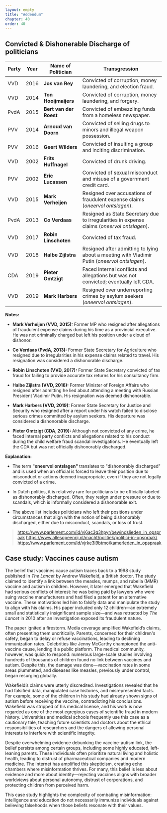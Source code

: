 ```yaml
---
layout: empty
title: "Addendum"
chapter: 40
order: 40
---
```



## Convicted & Dishonerable Discharge of politicians

| Party | Year | Name of Politician   | Transgression                                          |
|-------|------|----------------------|--------------------------------------------------------|
| VVD   | 2016 | **Jos van Rey**      | Convicted of corruption, money laundering, and election fraud. |
| VVD   | 2014 | **Ton Hooijmaijers** | Convicted of corruption, money laundering, and forgery. |
| PvdA  | 2015 | **Bert van der Roest** | Convicted of embezzling funds from a homeless newspaper. |
| PVV   | 2014 | **Arnoud van Doorn** | Convicted of selling drugs to minors and illegal weapon possession. |
| PVV   | 2016 | **Geert Wilders**    | Convicted of insulting a group and inciting discrimination. |
| VVD   | 2002 | **Frits Huffnagel**  | Convicted of drunk driving.                             |
| PVV   | 2002 | **Eric Lucassen**    | Convicted of sexual misconduct and misuse of a government credit card. |
| VVD   | 2015 | **Mark Verheijen**   | Resigned over accusations of fraudulent expense claims (*oneervol ontslagen*). |
| PvdA  | 2013 | **Co Verdaas**       | Resigned as State Secretary due to irregularities in expense claims (*oneervol ontslagen*). |
| VVD   | 2017 | **Robin Linschoten** | Convicted of tax fraud.                                 |
| VVD   | 2018 | **Halbe Zijlstra**   | Resigned after admitting to lying about a meeting with Vladimir Putin (*oneervol ontslagen*). |
| CDA   | 2019 | **Pieter Omtzigt**   | Faced internal conflicts and allegations but was not convicted; eventually left CDA. |
| VVD   | 2019 | **Mark Harbers**     | Resigned over underreporting crimes by asylum seekers (*oneervol ontslagen*). |

**Notes:**

- **Mark Verheijen (VVD, 2015):** Former MP who resigned after allegations of fraudulent expense claims during his time as a provincial executive. He was not criminally charged but left his position under a cloud of dishonor.

- **Co Verdaas (PvdA, 2013):** Former State Secretary for Agriculture who resigned due to irregularities in his expense claims related to travel. His resignation was considered a dishonorable discharge.

- **Robin Linschoten (VVD, 2017):** Former State Secretary convicted of tax fraud for failing to provide accurate tax returns for his consultancy firm.

- **Halbe Zijlstra (VVD, 2018):** Former Minister of Foreign Affairs who resigned after admitting he lied about attending a meeting with Russian President Vladimir Putin. His resignation was deemed dishonorable.

- **Mark Harbers (VVD, 2019):** Former State Secretary for Justice and Security who resigned after a report under his watch failed to disclose serious crimes committed by asylum seekers. His departure was considered a dishonorable discharge.

- **Pieter Omtzigt (CDA, 2019):** Although not convicted of any crime, he faced internal party conflicts and allegations related to his conduct during the child welfare fraud scandal investigations. He eventually left the CDA but was not officially dishonorably discharged.

**Explanation:**

- The term **"oneervol ontslagen"** translates to "dishonorably discharged" and is used when an official is forced to leave their position due to misconduct or actions deemed inappropriate, even if they are not legally convicted of a crime.

- In Dutch politics, it is relatively rare for politicians to be officially labeled as dishonorably discharged. Often, they resign under pressure or due to scandals, which is informally considered a dishonorable exit.

- The above list includes politicians who left their positions under circumstances that align with the notion of being dishonorably discharged, either due to misconduct, scandals, or loss of trust.

> https://www.parlement.com/id/vj6ac3q3hpyr/bewindslieden_in_opspraak
  https://www.allesopeenrij.nl/macht/politiek/politici-in-opspraak/
  https://www.parlement.com/id/vjrke3l9btmo/kamerleden_in_opspraak

## Case study: Vaccines cause autism

The belief that vaccines cause autism traces back to a 1998 study published in *The Lancet* by Andrew Wakefield, a British doctor. The study claimed to identify a link between the measles, mumps, and rubella (MMR) vaccine and autism in children. However, it later emerged that Wakefield had serious conflicts of interest: he was being paid by lawyers who were suing vaccine manufacturers and had filed a patent for an alternative vaccine. These motivations led him to falsify data and manipulate the study to align with his claims. His paper included only 12 children—an extremely small and statistically insignificant sample size—and was retracted by *The Lancet* in 2010 after an investigation exposed its fraudulent nature.

The paper ignited a firestorm. Media coverage amplified Wakefield’s claims, often presenting them uncritically. Parents, concerned for their children's safety, began to delay or refuse vaccinations, leading to declining immunization rates. Celebrities like Jenny McCarthy championed the anti-vaccine cause, lending it a public platform. The medical community, however, was quick to respond: numerous large-scale studies involving hundreds of thousands of children found no link between vaccines and autism. Despite this, the damage was done—vaccination rates in some areas plummeted, and diseases like measles, previously under control, began resurging globally.

Wakefield’s claims were utterly discredited. Investigations revealed that he had falsified data, manipulated case histories, and misrepresented facts. For example, some of the children in his study had already shown signs of autism before receiving the vaccine, contradicting his conclusions. Wakefield was stripped of his medical license, and his work is now regarded as one of the most egregious cases of scientific fraud in modern history. Universities and medical schools frequently use this case as a cautionary tale, teaching future scientists and doctors about the ethical responsibilities of researchers and the dangers of allowing personal interests to interfere with scientific integrity.

Despite overwhelming evidence debunking the vaccine-autism link, the belief persists among certain groups, including some highly educated, left-leaning parents. These individuals often prioritize natural living and holistic health, leading to distrust of pharmaceutical companies and modern medicine. The internet has amplified this skepticism, creating echo chambers where misinformation thrives. For many, this belief is less about evidence and more about identity—rejecting vaccines aligns with broader worldviews about personal autonomy, distrust of corporations, and protecting children from perceived harm. 

This case study highlights the complexity of combating misinformation: intelligence and education do not necessarily immunize individuals against believing falsehoods when those beliefs resonate with their values.